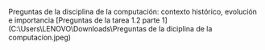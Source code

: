 Preguntas de la disciplina de la computación: contexto histórico, evolución e importancia
[Preguntas de la tarea 1.2 parte 1](C:\Users\LENOVO\Downloads\Preguntas de la diciplina de la computacion.jpeg)

